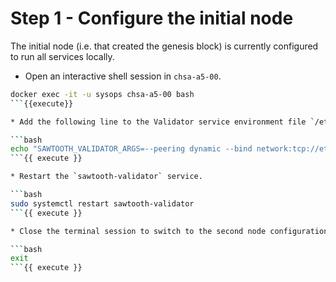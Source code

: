 # Step 1 - Configure the initial node

The initial node (i.e. that created the genesis block) is currently configured to run all services locally.

* Open an interactive shell session in `chsa-a5-00`.

```bash
docker exec -it -u sysops chsa-a5-00 bash
```{{execute}}

* Add the following line to the Validator service environment file `/etc/default/sawtooth-validator`.

```bash
echo "SAWTOOTH_VALIDATOR_ARGS=--peering dynamic --bind network:tcp://eth0:8800 --endpoint tcp://chsa-a5-00:8800" | sudo tee -a /etc/default/sawtooth-validator
```{{ execute }}

* Restart the `sawtooth-validator` service.

```bash
sudo systemctl restart sawtooth-validator
```{{ execute }}

* Close the terminal session to switch to the second node configuration.

```bash
exit
```{{ execute }}
